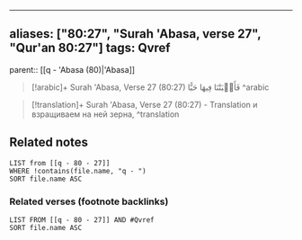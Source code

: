 
---
aliases: ["80:27", "Surah 'Abasa, verse 27", "Qur'an 80:27"]
tags: Qvref
---

parent:: [[q - 'Abasa (80)|'Abasa]]

> [!arabic]+ Surah 'Abasa, Verse 27 (80:27)
> <span class="quran-arabic">فَأَنۢبَتْنَا فِيهَا حَبًّا</span>
^arabic

> [!translation]+ Surah 'Abasa, Verse 27 (80:27) - Translation
> и взращиваем на ней зерна,
^translation



## Related notes
```dataview
LIST from [[q - 80 - 27]]
WHERE !contains(file.name, "q - ")
SORT file.name ASC
```

### Related verses (footnote backlinks)
```dataview
LIST FROM [[q - 80 - 27]] AND #Qvref
SORT file.name ASC
```

